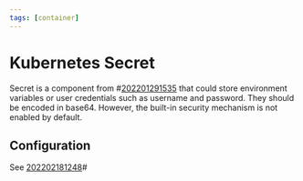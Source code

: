```yaml
---
tags: [container]
---
```


# Kubernetes Secret

Secret is a component from #[202201291535](202201291535.md) that could store environment
variables or user credentials such as username and password. They should be
encoded in base64. However, the built-in security mechanism is not enabled by
default.

## Configuration

See [202202181248](202202181248.md)#
